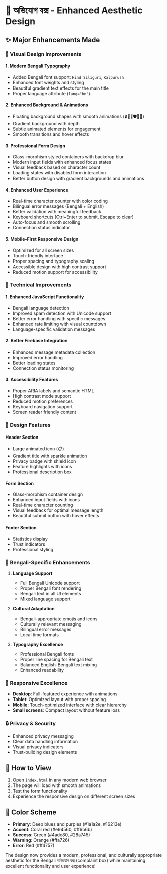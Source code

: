 # 🎨 অভিযোগ বক্স - Enhanced Aesthetic Design

## ✨ Major Enhancements Made

### 🎯 Visual Design Improvements

#### 1. **Modern Bengali Typography**
- Added Bengali font support: `Hind Siliguri`, `Kalpurush`
- Enhanced font weights and styling
- Beautiful gradient text effects for the main title
- Proper language attribute (`lang="bn"`)

#### 2. **Enhanced Background & Animations**
- Floating background shapes with smooth animations (🔒💭📝🛡️💬🤐)
- Gradient background with depth
- Subtle animated elements for engagement
- Smooth transitions and hover effects

#### 3. **Professional Form Design**
- Glass-morphism styled containers with backdrop blur
- Modern input fields with enhanced focus states
- Visual feedback based on character count
- Loading states with disabled form interaction
- Better button design with gradient backgrounds and animations

#### 4. **Enhanced User Experience**
- Real-time character counter with color coding
- Bilingual error messages (Bengali + English)
- Better validation with meaningful feedback
- Keyboard shortcuts (Ctrl+Enter to submit, Escape to clear)
- Auto-focus and smooth scrolling
- Connection status indicator

#### 5. **Mobile-First Responsive Design**
- Optimized for all screen sizes
- Touch-friendly interface
- Proper spacing and typography scaling
- Accessible design with high contrast support
- Reduced motion support for accessibility

### 🔧 Technical Improvements

#### 1. **Enhanced JavaScript Functionality**
- Bengali language detection
- Improved spam detection with Unicode support
- Better error handling with specific messages
- Enhanced rate limiting with visual countdown
- Language-specific validation messages

#### 2. **Better Firebase Integration**
- Enhanced message metadata collection
- Improved error handling
- Better loading states
- Connection status monitoring

#### 3. **Accessibility Features**
- Proper ARIA labels and semantic HTML
- High contrast mode support
- Reduced motion preferences
- Keyboard navigation support
- Screen reader friendly content

### 🎨 Design Features

#### **Header Section**
- Large animated icon (📋)
- Gradient title with sparkle animation
- Privacy badge with shield icon
- Feature highlights with icons
- Professional description box

#### **Form Section**
- Glass-morphism container design
- Enhanced input fields with icons
- Real-time character counting
- Visual feedback for optimal message length
- Beautiful submit button with hover effects

#### **Footer Section**
- Statistics display
- Trust indicators
- Professional styling

### 🌟 Bengali-Specific Enhancements

1. **Language Support**
   - Full Bengali Unicode support
   - Proper Bengali font rendering
   - Bengali text in all UI elements
   - Mixed language support

2. **Cultural Adaptation**
   - Bengali-appropriate emojis and icons
   - Culturally relevant messaging
   - Bilingual error messages
   - Local time formats

3. **Typography Excellence**
   - Professional Bengali fonts
   - Proper line spacing for Bengali text
   - Balanced English-Bengali text mixing
   - Enhanced readability

### 📱 Responsive Excellence

- **Desktop**: Full-featured experience with animations
- **Tablet**: Optimized layout with proper spacing
- **Mobile**: Touch-optimized interface with clear hierarchy
- **Small screens**: Compact layout without feature loss

### 🔒 Privacy & Security

- Enhanced privacy messaging
- Clear data handling information
- Visual privacy indicators
- Trust-building design elements

## 🚀 How to View

1. Open `index.html` in any modern web browser
2. The page will load with smooth animations
3. Test the form functionality
4. Experience the responsive design on different screen sizes

## 🎨 Color Scheme

- **Primary**: Deep blues and purples (#1a1a2e, #16213e)
- **Accent**: Coral red (#e94560, #ff6b6b)
- **Success**: Green (#4ade80, #28a745)
- **Warning**: Orange (#ffa726)
- **Error**: Red (#ff4757)

The design now provides a modern, professional, and culturally appropriate aesthetic for the Bengali অভিযোগ বক্স (complaint box) while maintaining excellent functionality and user experience!